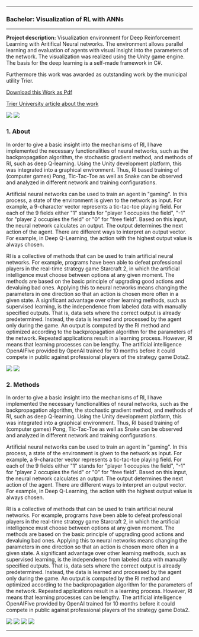 
---


<h3> Bachelor: Visualization of RL with ANNs</h3> 

---

**Project description:** Visualization environment for Deep Reinforcement Learning with Aritifical Neural networks. The environment allows parallel learning and evaluation of agents with visual insight into the parameters of the network. The visualization was realized using the Unity game engine. The basis for the deep learning is a self-made framework in C#.

Furthermore this work was awarded as outstanding work by the municipal utility Trier.

[Download this Work as Pdf](/pdf/Bachelorarbeit_Jonas_Wild.pdf)

[Trier University article about the work](https://www.hochschule-trier.de/informatik/news/beitrag-lesen/reinforcement-learning)

<img src="images/Step1.png?raw=true"/>
<img src="images/Step2.png?raw=true"/>

### 1. About

In order to give a basic insight into the mechanisms of RI, I have implemented the necessary functionalities of neural networks, such as the backpropagation algorithm, the stochastic gradient method, and methods of RI, such as deep Q-learning. Using the Unity development platform, this was integrated into a graphical environment. Thus, RI based training of (computer games) Pong, Tic-Tac-Toe as well as Snake can be observed and analyzed in different network and training configurations.

Artificial neural networks can be used to train an agent in "gaming". In this process, a state of the environment is given to the network as input. For example, a 9-character vector represents a tic-tac-toe playing field. For each of the 9 fields either "1" stands for "player 1 occupies the field", "-1" for "player 2 occupies the field" or "0" for "free field". Based on this input, the neural network calculates an output. The output determines the next action of the agent. There are different ways to interpret an output vector. For example, in Deep Q-Learning, the action with the highest output value is always chosen.

Rl is a collective of methods that can be used to train artificial neural networks. For example, programs have been able to defeat professional players in the real-time strategy game Starcraft 2, in which the artificial intelligence must choose between options at any given moment. The methods are based on the basic principle of upgrading good actions and devaluing bad ones. Applying this to neural networks means changing the parameters in one direction so that an action is chosen more often in a given state. A significant advantage over other learning methods, such as supervised learning, is the independence from labeled data with manually specified outputs. That is, data sets where the correct output is already predetermined. Instead, the data is learned and processed by the agent only during the game. An output is computed by the Rl method and optimized according to the backpropagation algorithm for the parameters of the network. Repeated applications result in a learning process. However, Rl means that learning processes can be lengthy. The artificial intelligence OpenAIFive provided by OpenAI trained for 10 months before it could compete in public against professional players of the strategy game Dota2.

<img src="images/Step2(1).png?raw=true"/>
<img src="images/Step2(2).png?raw=true"/>

### 2. Methods

In order to give a basic insight into the mechanisms of RI, I have implemented the necessary functionalities of neural networks, such as the backpropagation algorithm, the stochastic gradient method, and methods of RI, such as deep Q-learning. Using the Unity development platform, this was integrated into a graphical environment. Thus, RI based training of (computer games) Pong, Tic-Tac-Toe as well as Snake can be observed and analyzed in different network and training configurations.

Artificial neural networks can be used to train an agent in "gaming". In this process, a state of the environment is given to the network as input. For example, a 9-character vector represents a tic-tac-toe playing field. For each of the 9 fields either "1" stands for "player 1 occupies the field", "-1" for "player 2 occupies the field" or "0" for "free field". Based on this input, the neural network calculates an output. The output determines the next action of the agent. There are different ways to interpret an output vector. For example, in Deep Q-Learning, the action with the highest output value is always chosen.

Rl is a collective of methods that can be used to train artificial neural networks. For example, programs have been able to defeat professional players in the real-time strategy game Starcraft 2, in which the artificial intelligence must choose between options at any given moment. The methods are based on the basic principle of upgrading good actions and devaluing bad ones. Applying this to neural networks means changing the parameters in one direction so that an action is chosen more often in a given state. A significant advantage over other learning methods, such as supervised learning, is the independence from labeled data with manually specified outputs. That is, data sets where the correct output is already predetermined. Instead, the data is learned and processed by the agent only during the game. An output is computed by the Rl method and optimized according to the backpropagation algorithm for the parameters of the network. Repeated applications result in a learning process. However, Rl means that learning processes can be lengthy. The artificial intelligence OpenAIFive provided by OpenAI trained for 10 months before it could compete in public against professional players of the strategy game Dota2.

<img src="images/Step3.png?raw=true"/>
<img src="images/Step4.png?raw=true"/>
<img src="images/Step5.png?raw=true"/>
<img src="images/Step6.png?raw=true"/>

---
